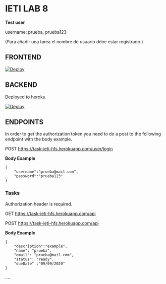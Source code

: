# IETI LAB 8

**Test user**

username: prueba, prueba123

(Para añadir una tarea el nombre de usuario debe estar registrado.)

## FRONTEND

[![Deploy](https://www.herokucdn.com/deploy/button.svg)](https://taskplannerieti2021.herokuapp.com)

## BACKEND

Deployed to heroku.

[![Deploy](https://www.herokucdn.com/deploy/button.svg)](https://task-ieti-hfs.herokuapp.com/)


## ENDPOINTS

In order to get the authorization token you need to do a post to the following endpoint with the body example.


POST https://task-ieti-hfs.herokuapp.com/user/login

**Body Example**

    {
        "username":"prueba@mail.com",
        "password":"prueba123"
    }

### Tasks

Authorization header is required.

GET https://task-ieti-hfs.herokuapp.com/api

POST https://task-ieti-hfs.herokuapp.com/api

**Body Example**

    {
        "description":"example",
        "name": "prueba",
        "email": "prueba@mail.com",
        "status": "ready",
        "dueDate" :"09/09/2020"
    }

....



